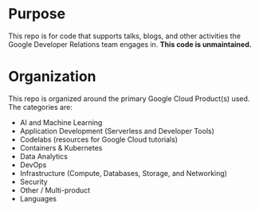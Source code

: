 # Purpose 

This repo is for code that supports talks, blogs, and other activities the Google Developer Relations team engages in. **This code is unmaintained.** 

# Organization 

This repo is organized around the primary Google Cloud Product(s) used. The categories are:

* AI and Machine Learning 
* Application Development (Serverless and Developer Tools) 
* Codelabs (resources for Google Cloud tutorials)
* Containers & Kubernetes
* Data Analytics
* DevOps
* Infrastructure (Compute, Databases, Storage, and Networking) 
* Security
* Other / Multi-product 
* Languages 


